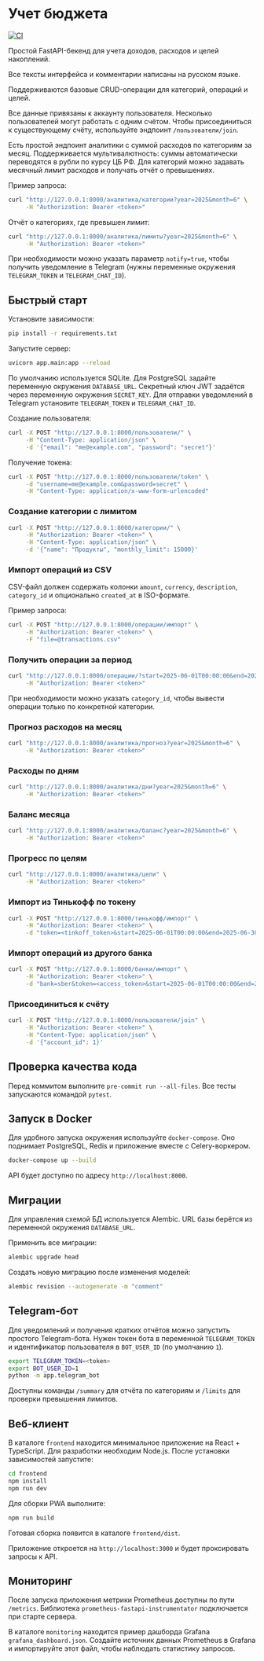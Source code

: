 # Учет бюджета

[![CI](https://github.com/DaneliyaPavel/budget-machine/actions/workflows/ci.yml/badge.svg)](https://github.com/DaneliyaPavel/budget-machine/actions/workflows/ci.yml)

Простой FastAPI-бекенд для учета доходов, расходов и целей накоплений.

Все тексты интерфейса и комментарии написаны на русском языке.

Поддерживаются базовые CRUD-операции для категорий, операций и целей.

Все данные привязаны к аккаунту пользователя.
Несколько пользователей могут работать с одним счётом. Чтобы присоединиться к существующему счёту, используйте эндпоинт `/пользователи/join`.

Есть простой эндпоинт аналитики с суммой расходов по категориям за месяц.
Поддерживается мультивалютность: суммы автоматически переводятся в рубли по курсу ЦБ РФ.
Для категорий можно задавать месячный лимит расходов и получать отчёт о превышениях.

Пример запроса:

```bash
curl "http://127.0.0.1:8000/аналитика/категории?year=2025&month=6" \
     -H "Authorization: Bearer <token>"
```

Отчёт о категориях, где превышен лимит:

```bash
curl "http://127.0.0.1:8000/аналитика/лимиты?year=2025&month=6" \
     -H "Authorization: Bearer <token>"
```

При необходимости можно указать параметр `notify=true`, чтобы получить уведомление
в Telegram (нужны переменные окружения `TELEGRAM_TOKEN` и `TELEGRAM_CHAT_ID`).


## Быстрый старт

Установите зависимости:

```bash
pip install -r requirements.txt
```

Запустите сервер:

```bash
uvicorn app.main:app --reload
```

По умолчанию используется SQLite. Для PostgreSQL задайте переменную окружения `DATABASE_URL`.
Секретный ключ JWT задаётся через переменную окружения `SECRET_KEY`.
Для отправки уведомлений в Telegram установите `TELEGRAM_TOKEN` и `TELEGRAM_CHAT_ID`.

Создание пользователя:

```bash
curl -X POST "http://127.0.0.1:8000/пользователи/" \
     -H "Content-Type: application/json" \
     -d '{"email": "me@example.com", "password": "secret"}'
```

Получение токена:

```bash
curl -X POST "http://127.0.0.1:8000/пользователи/token" \
     -d "username=me@example.com&password=secret" \
     -H "Content-Type: application/x-www-form-urlencoded"
```

### Создание категории с лимитом

```bash
curl -X POST "http://127.0.0.1:8000/категории/" \
     -H "Authorization: Bearer <token>" \
     -H "Content-Type: application/json" \
     -d '{"name": "Продукты", "monthly_limit": 15000}'
```

### Импорт операций из CSV

CSV-файл должен содержать колонки `amount`, `currency`, `description`, `category_id` и опционально `created_at` в ISO-формате.

Пример запроса:

```bash
curl -X POST "http://127.0.0.1:8000/операции/импорт" \
     -H "Authorization: Bearer <token>" \
     -F "file=@transactions.csv"
```

### Получить операции за период

```bash
curl "http://127.0.0.1:8000/операции/?start=2025-06-01T00:00:00&end=2025-06-30T23:59:59" \
     -H "Authorization: Bearer <token>"
```
При необходимости можно указать `category_id`, чтобы вывести операции только по конкретной категории.


### Прогноз расходов на месяц

```bash
curl "http://127.0.0.1:8000/аналитика/прогноз?year=2025&month=6" \
     -H "Authorization: Bearer <token>"
```

### Расходы по дням

```bash
curl "http://127.0.0.1:8000/аналитика/дни?year=2025&month=6" \
     -H "Authorization: Bearer <token>"
```

### Баланс месяца

```bash
curl "http://127.0.0.1:8000/аналитика/баланс?year=2025&month=6" \
     -H "Authorization: Bearer <token>"
```

### Прогресс по целям

```bash
curl "http://127.0.0.1:8000/аналитика/цели" \
     -H "Authorization: Bearer <token>"
```

### Импорт из Тинькофф по токену

```bash
curl -X POST "http://127.0.0.1:8000/тинькофф/импорт" \
     -H "Authorization: Bearer <token>" \
     -d "token=<tinkoff_token>&start=2025-06-01T00:00:00&end=2025-06-30T23:59:59"
```

### Импорт операций из другого банка

```bash
curl -X POST "http://127.0.0.1:8000/банки/импорт" \
     -H "Authorization: Bearer <token>" \
     -d "bank=sber&token=<access_token>&start=2025-06-01T00:00:00&end=2025-06-30T23:59:59"
```

### Присоединиться к счёту

```bash
curl -X POST "http://127.0.0.1:8000/пользователи/join" \
     -H "Authorization: Bearer <token>" \
     -H "Content-Type: application/json" \
     -d '{"account_id": 1}'
```
## Проверка качества кода

Перед коммитом выполните `pre-commit run --all-files`.
Все тесты запускаются командой `pytest`.


## Запуск в Docker

Для удобного запуска окружения используйте `docker-compose`. Оно поднимает PostgreSQL, Redis и приложение вместе с Celery-воркером.

```bash
docker-compose up --build
```

API будет доступно по адресу `http://localhost:8000`.

## Миграции

Для управления схемой БД используется Alembic. URL базы берётся из
переменной окружения `DATABASE_URL`.

Применить все миграции:

```bash
alembic upgrade head
```

Создать новую миграцию после изменения моделей:

```bash
alembic revision --autogenerate -m "comment"
```

## Telegram-бот

Для уведомлений и получения кратких отчётов можно запустить простого Telegram-бота.
Нужен токен бота в переменной `TELEGRAM_TOKEN` и идентификатор пользователя
в `BOT_USER_ID` (по умолчанию `1`).

```bash
export TELEGRAM_TOKEN=<token>
export BOT_USER_ID=1
python -m app.telegram_bot
```

Доступны команды `/summary` для отчёта по категориям и `/limits` для проверки
превышения лимитов.

## Веб-клиент

В каталоге `frontend` находится минимальное приложение на React + TypeScript.
Для разработки необходим Node.js. После установки зависимостей запустите:

```bash
cd frontend
npm install
npm run dev
```

Для сборки PWA выполните:

```bash
npm run build
```

Готовая сборка появится в каталоге `frontend/dist`.

Приложение откроется на `http://localhost:3000` и будет проксировать запросы к API.

## Мониторинг

После запуска приложения метрики Prometheus доступны по пути `/metrics`.
Библиотека `prometheus-fastapi-instrumentator` подключается при старте сервера.

В каталоге `monitoring` находится пример дашборда Grafana
`grafana_dashboard.json`.
Создайте источник данных Prometheus в Grafana и импортируйте этот файл,
чтобы наблюдать статистику запросов.
